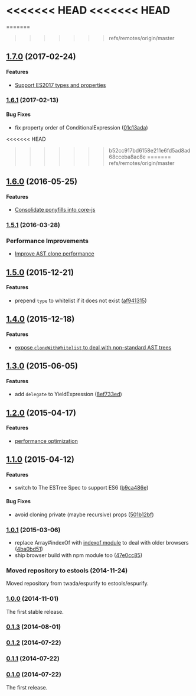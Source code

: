 <<<<<<< HEAD
<<<<<<< HEAD
=======
=======
>>>>>>> refs/remotes/origin/master
## [1.7.0](https://github.com/estools/espurify/releases/tag/v1.7.0) (2017-02-24)


#### Features

* [Support ES2017 types and properties](https://github.com/estools/espurify/pull/8)


### [1.6.1](https://github.com/estools/espurify/releases/tag/v1.6.1) (2017-02-13)


#### Bug Fixes

* fix property order of ConditionalExpression ([01c13ada](https://github.com/estools/espurify/commit/01c13adac4ab304c9e5a50bc9bd16f60ad2e872b))


<<<<<<< HEAD
>>>>>>> b52cc917bd6158e211e6fd5ad8ad68cceba8ac8e
=======
>>>>>>> refs/remotes/origin/master
## [1.6.0](https://github.com/estools/espurify/releases/tag/v1.6.0) (2016-05-25)


#### Features

* [Consolidate ponyfills into core-js](https://github.com/estools/espurify/pull/6)


### [1.5.1](https://github.com/estools/espurify/releases/tag/v1.5.1) (2016-03-28)


### Performance Improvements

* [Improve AST clone performance](https://github.com/estools/espurify/pull/5)


## [1.5.0](https://github.com/estools/espurify/releases/tag/v1.5.0) (2015-12-21)


#### Features

* prepend `type` to whitelist if it does not exist ([af941315](https://github.com/estools/espurify/commit/af9413158f12af40cdbadf155c83ec681b3f60cb))


## [1.4.0](https://github.com/estools/espurify/releases/tag/v1.4.0) (2015-12-18)


#### Features

* [expose `cloneWithWhitelist` to deal with non-standard AST trees](https://github.com/estools/espurify/pull/4)


## [1.3.0](https://github.com/estools/espurify/releases/tag/v1.3.0) (2015-06-05)


#### Features

* add `delegate` to YieldExpression ([8ef733ed](https://github.com/estools/espurify/commit/8ef733edf15b49958265c1a866dd57802eda07c2))


## [1.2.0](https://github.com/estools/espurify/releases/tag/v1.2.0) (2015-04-17)


#### Features

* [performance optimization](https://github.com/estools/espurify/pull/1)


## [1.1.0](https://github.com/estools/espurify/releases/tag/v1.1.0) (2015-04-12)


#### Features

* switch to The ESTree Spec to support ES6 ([b9ca486e](https://github.com/estools/espurify/commit/b9ca486ed94f149e1f957ff7890899f171add03b))


#### Bug Fixes

* avoid cloning private (maybe recursive) props ([501b12bf](https://github.com/estools/espurify/commit/501b12bf86816ded4f5183a075a9d08da0ef22bf))


### [1.0.1](https://github.com/estools/espurify/releases/tag/v1.0.1) (2015-03-06)


* replace Array#indexOf with [indexof module](https://www.npmjs.com/package/indexof) to deal with older browsers ([4ba0bd51](https://github.com/estools/espurify/commit/4ba0bd5155ad657e4beb3338dfcd79e443e40d10))
* ship browser build with npm module too ([47e0cc85](https://github.com/estools/espurify/commit/47e0cc85a5d5b92b281ed80216d6908bed591515))


### Moved repository to estools (2014-11-24)


Moved repository from twada/espurify to estools/espurify.


### [1.0.0](https://github.com/estools/espurify/releases/tag/v1.0.0) (2014-11-01)


The first stable release.


### [0.1.3](https://github.com/estools/espurify/releases/tag/v0.1.3) (2014-08-01)


### [0.1.2](https://github.com/estools/espurify/releases/tag/v0.1.2) (2014-07-22)


### [0.1.1](https://github.com/estools/espurify/releases/tag/v0.1.1) (2014-07-22)


### [0.1.0](https://github.com/estools/espurify/releases/tag/v0.1.0) (2014-07-22)


The first release.
